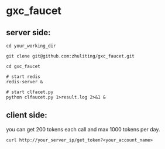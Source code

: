 # gxc_faucet

## server side:
```
cd your_working_dir

git clone git@github.com:zhuliting/gxc_faucet.git

cd gxc_faucet

# start redis
redis-server &

# start clfacet.py
python clfaucet.py 1>result.log 2>&1 &
```

## client side:

you can get 200 tokens each call and max 1000 tokens per day. 
```
curl http://your_server_ip/get_token?<your_account_name>
```
